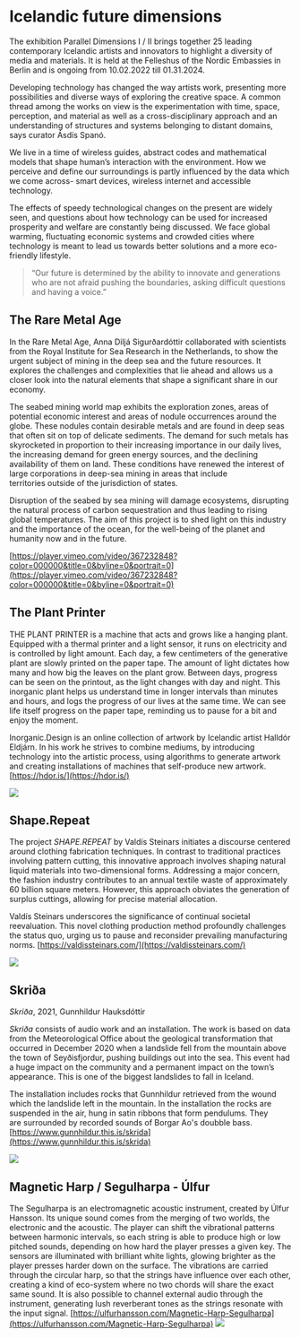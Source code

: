 # Icelandic future dimensions

The exhibition Parallel Dimensions I / II brings together 25 leading contemporary Icelandic artists and innovators to highlight a diversity of media and materials. It is held at the Felleshus of the Nordic Embassies in Berlin and is ongoing from 10.02.2022 till 01.31.2024.

Developing technology has changed the way artists work, presenting more possibilities and diverse ways of exploring the creative space. A common thread among the works on view is the experimentation with time, space, perception, and material as well as a cross-disciplinary approach and an understanding of structures and systems belonging to distant domains, says curator Ásdís Spanó.

We live in a time of wireless guides, abstract codes and mathematical models that shape human’s interaction with the environment. How we perceive and define our surroundings is partly influenced by the data which we come across- smart devices, wireless internet and accessible technology.

The effects of speedy technological changes on the present are widely seen, and questions about how technology can be used for increased prosperity and welfare are constantly being discussed. We face global warming, fluctuating economic systems and crowded cities where technology is meant to lead us towards better solutions and a more eco-friendly lifestyle.

> “Our future is determined by the ability to innovate and generations who are not afraid pushing the boundaries, asking difficult questions and having a voice.”

## The Rare Metal Age

In the Rare Metal Age, Anna Diljá Sigurðardóttir collaborated with scientists from the Royal Institute for Sea Research in the Netherlands, to show the urgent subject of mining in the deep sea and the future resources. It explores the challenges and complexities that lie ahead and allows us a closer look into the natural elements that shape a significant share in our economy.

The seabed mining world map exhibits the exploration zones, areas of potential economic interest and areas of nodule occurrences around the globe. These nodules contain desirable metals and are found in deep seas that often sit on top of delicate sediments. The demand for such metals has skyrocketed in proportion to their increasing importance in our daily lives, the increasing demand for green energy sources, and the declining availability of them on land. These conditions have renewed the interest of large corporations in deep-sea mining in areas that include territories outside of the jurisdiction of states.

Disruption of the seabed by sea mining will damage ecosystems, disrupting the natural process of carbon sequestration and thus leading to rising global temperatures. The aim of this project is to shed light on this industry and the importance of the ocean, for the well-being of the planet and humanity now and in the future.

[https://player.vimeo.com/video/367232848?color=000000&title=0&byline=0&portrait=0](https://player.vimeo.com/video/367232848?color=000000&title=0&byline=0&portrait=0)

## The Plant Printer

THE PLANT PRINTER is a machine that acts and grows like a hanging plant. Equipped with a thermal printer and a light sensor, it runs on electricity and is controlled by light amount. Each day, a few centimeters of the generative plant are slowly printed on the paper tape. The amount of light dictates how many and how big the leaves on the plant grow. Between days, progress can be seen on the printout, as the light changes with day and night. This inorganic plant helps us understand time in longer intervals than minutes and hours, and logs the progress of our lives at the same time. We can see life itself progress on the paper tape, reminding us to pause for a bit and enjoy the moment.

Inorganic.Design is an online collection of artwork by Icelandic artist Halldór Eldjárn. In his work he strives to combine mediums, by introducing technology into the artistic process, using algorithms to generate artwork and creating installations of machines that self-produce new artwork. [https://hdor.is/](https://hdor.is/)

![](https://images.prismic.io/syntia/8e9801db-00f6-4f27-a87c-1aafca357b20_20231119_155548.jpg?auto=compress,format)


## Shape.Repeat

The project _SHAPE.REPEAT_ by Valdís Steinars initiates a discourse centered around clothing fabrication techniques. In contrast to traditional practices involving pattern cutting, this innovative approach involves shaping natural liquid materials into two-dimensional forms. Addressing a major concern, the fashion industry contributes to an annual textile waste of approximately 60 billion square meters. However, this approach obviates the generation of surplus cuttings, allowing for precise material allocation.

Valdís Steinars underscores the significance of continual societal reevaluation. This novel clothing production method profoundly challenges the status quo, urging us to pause and reconsider prevailing manufacturing norms. [https://valdissteinars.com/](https://valdissteinars.com/)

![](https://images.prismic.io/syntia/243375c4-70a9-4c38-8732-fc3b063bbdfc_IMG_20231119_153615.jpg?auto=compress,format)

## Skriða

_Skriða_, 2021, Gunnhildur Hauksdóttir

_Skriða_ consists of audio work and an installation. The work is based on data from the Meteorological Office about the geological transformation that occurred in December 2020 when a landslide fell from the mountain above the town of Seyðisfjordur, pushing buildings out into the sea. This event had a huge impact on the community and a permanent impact on the town’s appearance. This is one of the biggest landslides to fall in Iceland.

The installation includes rocks that Gunnhildur retrieved from the wound which the landslide left in the mountain. In the installation the rocks are suspended in the air, hung in satin ribbons that form pendulums. They are surrounded by recorded sounds of Borgar Ao's doubble bass. [https://www.gunnhildur.this.is/skrida](https://www.gunnhildur.this.is/skrida)

![](https://images.prismic.io/syntia/604eee60-c995-4b69-b35d-8afaf5f8cc72_IMG_20231119_184057.jpg?auto=compress,format)

## Magnetic Harp / Segulharpa - Úlfur

The Segulharpa is an electromagnetic acoustic instrument, created by Úlfur Hansson. Its unique sound comes from the merging of two worlds, the electronic and the acoustic. The player can shift the vibrational patterns between harmonic intervals, so each string is able to produce high or low pitched sounds, depending on how hard the player presses a given key. The sensors are illuminated with brilliant white lights, glowing brighter as the player presses harder down on the surface. The vibrations are carried through the circular harp, so that the strings have influence over each other, creating a kind of eco-system where no two chords will share the exact same sound. It is also possible to channel external audio through the instrument, generating lush reverberant tones as the strings resonate with the input signal. [https://ulfurhansson.com/Magnetic-Harp-Segulharpa](https://ulfurhansson.com/Magnetic-Harp-Segulharpa) ![](https://images.prismic.io/syntia/f66b70e0-b8d3-48dc-88fd-8306ff6cdc2f_IMG_20231119_153657.jpg?auto=compress,format)